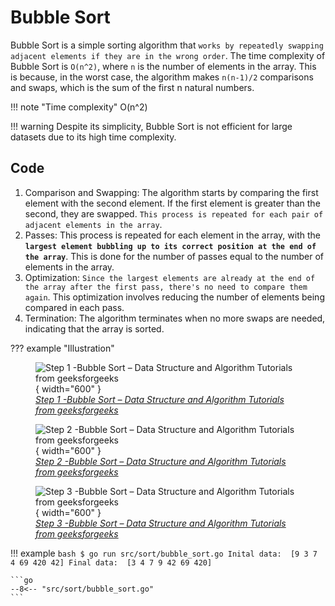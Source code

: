 # Bubble Sort

Bubble Sort is a simple sorting algorithm that `works by repeatedly swapping adjacent elements if they are in the wrong order`. The time complexity of Bubble Sort is `O(n^2)`, where `n` is the number of elements in the array. This is because, in the worst case, the algorithm makes `n(n-1)/2` comparisons and swaps, which is the sum of the first n natural numbers.

!!! note "Time complexity"
    O(n^2)

!!! warning
    Despite its simplicity, Bubble Sort is not efficient for large datasets due to its high time complexity.

## Code

1. Comparison and Swapping: The algorithm starts by comparing the first element with the second element. If the first element is greater than the second, they are swapped. `This process is repeated for each pair of adjacent elements in the array`.
1. Passes: This process is repeated for each element in the array, with the **`largest element bubbling up to its correct position at the end of the array`**. This is done for the number of passes equal to the number of elements in the array.
1. Optimization: `Since the largest elements are already at the end of the array after the first pass, there's no need to compare them again`. This optimization involves reducing the number of elements being compared in each pass.
1. Termination: The algorithm terminates when no more swaps are needed, indicating that the array is sorted.

??? example "Illustration"
    <figure markdown="span">
        ![Step 1 -Bubble Sort – Data Structure and Algorithm Tutorials from geeksforgeeks](https://media.geeksforgeeks.org/wp-content/uploads/20230526103842/1.webp){ width="600" }
        <figcaption>[*Step 1 -Bubble Sort – Data Structure and Algorithm Tutorials from geeksforgeeks*](https://media.geeksforgeeks.org/wp-content/uploads/20230526103842/1.webp)</figcaption>
    </figure>
    <figure markdown="span">
        ![Step 2 -Bubble Sort – Data Structure and Algorithm Tutorials from geeksforgeeks](https://media.geeksforgeeks.org/wp-content/uploads/20230526103914/2.webp){ width="600" }
        <figcaption>[*Step 2 -Bubble Sort – Data Structure and Algorithm Tutorials from geeksforgeeks*](https://media.geeksforgeeks.org/wp-content/uploads/20230526103842/1.webp)</figcaption>
    </figure>
    <figure markdown="span">
        ![Step 3 -Bubble Sort – Data Structure and Algorithm Tutorials from geeksforgeeks](https://media.geeksforgeeks.org/wp-content/uploads/20230526103949/3.webp){ width="600" }
        <figcaption>[*Step 3 -Bubble Sort – Data Structure and Algorithm Tutorials from geeksforgeeks*](https://media.geeksforgeeks.org/wp-content/uploads/20230526103842/1.webp)</figcaption>
    </figure>

!!! example
    ```bash
    $ go run src/sort/bubble_sort.go
    Inital data:  [9 3 7 4 69 420 42]
    Final data:  [3 4 7 9 42 69 420]
    ```

    ```go
    --8<-- "src/sort/bubble_sort.go"
    ```
